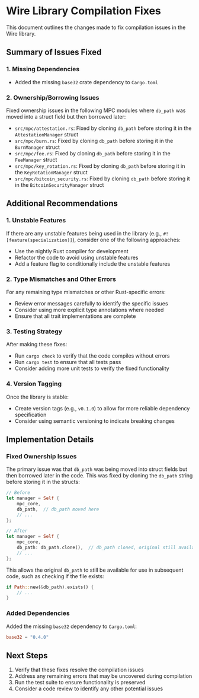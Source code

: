 # Wire Library Compilation Fixes

This document outlines the changes made to fix compilation issues in the Wire library.

## Summary of Issues Fixed

### 1. Missing Dependencies

- Added the missing `base32` crate dependency to `Cargo.toml`

### 2. Ownership/Borrowing Issues

Fixed ownership issues in the following MPC modules where `db_path` was moved into a struct field but then borrowed later:

- `src/mpc/attestation.rs`: Fixed by cloning `db_path` before storing it in the `AttestationManager` struct
- `src/mpc/burn.rs`: Fixed by cloning `db_path` before storing it in the `BurnManager` struct
- `src/mpc/fee.rs`: Fixed by cloning `db_path` before storing it in the `FeeManager` struct
- `src/mpc/key_rotation.rs`: Fixed by cloning `db_path` before storing it in the `KeyRotationManager` struct
- `src/mpc/bitcoin_security.rs`: Fixed by cloning `db_path` before storing it in the `BitcoinSecurityManager` struct

## Additional Recommendations

### 1. Unstable Features

If there are any unstable features being used in the library (e.g., `#![feature(specialization)]`), consider one of the following approaches:

- Use the nightly Rust compiler for development
- Refactor the code to avoid using unstable features
- Add a feature flag to conditionally include the unstable features

### 2. Type Mismatches and Other Errors

For any remaining type mismatches or other Rust-specific errors:

- Review error messages carefully to identify the specific issues
- Consider using more explicit type annotations where needed
- Ensure that all trait implementations are complete

### 3. Testing Strategy

After making these fixes:

- Run `cargo check` to verify that the code compiles without errors
- Run `cargo test` to ensure that all tests pass
- Consider adding more unit tests to verify the fixed functionality

### 4. Version Tagging

Once the library is stable:

- Create version tags (e.g., `v0.1.0`) to allow for more reliable dependency specification
- Consider using semantic versioning to indicate breaking changes

## Implementation Details

### Fixed Ownership Issues

The primary issue was that `db_path` was being moved into struct fields but then borrowed later in the code. This was fixed by cloning the `db_path` string before storing it in the structs:

```rust
// Before
let manager = Self {
    mpc_core,
    db_path,  // db_path moved here
    // ...
};

// After
let manager = Self {
    mpc_core,
    db_path: db_path.clone(),  // db_path cloned, original still available
    // ...
};
```

This allows the original `db_path` to still be available for use in subsequent code, such as checking if the file exists:

```rust
if Path::new(&db_path).exists() {
    // ...
}
```

### Added Dependencies

Added the missing `base32` dependency to `Cargo.toml`:

```toml
base32 = "0.4.0"
```

## Next Steps

1. Verify that these fixes resolve the compilation issues
2. Address any remaining errors that may be uncovered during compilation
3. Run the test suite to ensure functionality is preserved
4. Consider a code review to identify any other potential issues

